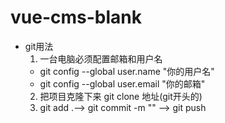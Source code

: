 # vue-cms-blank
- git用法
  1. 一台电脑必须配置邮箱和用户名
    - git config --global user.name "你的用户名"
    - git config --global user.email "你的邮箱"
  2. 把项目克隆下来 git clone 地址(git开头的)
  3. git add .--> git commit -m "" --> git push



